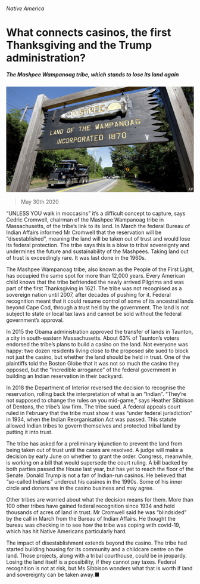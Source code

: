 ###### Native America

# What connects casinos, the first Thanksgiving and the Trump administration? 

##### The Mashpee Wampanoag tribe, which stands to lose its land again 

![image](images/20200530_USP501.jpg) 

> May 30th 2020 

“UNLESS YOU walk in moccasins” it’s a difficult concept to capture, says Cedric Cromwell, chairman of the Mashpee Wampanoag tribe in Massachusetts, of the tribe’s link to its land. In March the federal Bureau of Indian Affairs informed Mr Cromwell that the reservation will be “disestablished”, meaning the land will be taken out of trust and would lose its federal protection. The tribe says this is a blow to tribal sovereignty and undermines the future and sustainability of the Mashpees. Taking land out of trust is exceedingly rare. It was last done in the 1960s.

The Mashpee Wampanoag tribe, also known as the People of the First Light, has occupied the same spot for more than 12,000 years. Every American child knows that the tribe befriended the newly arrived Pilgrims and was part of the first Thanksgiving in 1621. The tribe was not recognised as a sovereign nation until 2007, after decades of pushing for it. Federal recognition meant that it could resume control of some of its ancestral lands beyond Cape Cod, through a trust held by the government. The land is not subject to state or local tax laws and cannot be sold without the federal government’s approval.


In 2015 the Obama administration approved the transfer of lands in Taunton, a city in south-eastern Massachusetts. About 63% of Taunton’s voters endorsed the tribe’s plans to build a casino on the land. Not everyone was happy: two dozen residents living close to the proposed site sued to block not just the casino, but whether the land should be held in trust. One of the plaintiffs told the Boston Globe that it was not so much the casino they opposed, but the “incredible arrogance” of the federal government in building an Indian reservation in their backyard.

In 2018 the Department of Interior reversed the decision to recognise the reservation, rolling back the interpretation of what is an “Indian”. “They’re not supposed to change the rules on you mid-game,” says Heather Sibbison of Dentons, the tribe’s law firm. The tribe sued. A federal appeals court ruled in February that the tribe must show it was “under federal jurisdiction” in 1934, when the Indian Reorganisation Act was passed. This statute allowed Indian tribes to govern themselves and protected tribal land by putting it into trust.

The tribe has asked for a preliminary injunction to prevent the land from being taken out of trust until the cases are resolved. A judge will make a decision by early June on whether to grant the order. Congress, meanwhile, is working on a bill that would supersede the court ruling. A bill backed by both parties passed the House last year, but has yet to reach the floor of the Senate. Donald Trump is not a fan of Indian-run casinos. He believed that “so-called Indians” undercut his casinos in the 1990s. Some of his inner circle and donors are in the casino business and may agree.

Other tribes are worried about what the decision means for them. More than 100 other tribes have gained federal recognition since 1934 and hold thousands of acres of land in trust. Mr Cromwell said he was “blindsided” by the call in March from the Bureau of Indian Affairs. He thought the bureau was checking in to see how the tribe was coping with covid-19, which has hit Native Americans particularly hard.

The impact of disestablishment extends beyond the casino. The tribe had started building housing for its community and a childcare centre on the land. Those projects, along with a tribal courthouse, could be in jeopardy. Losing the land itself is a possibility, if they cannot pay taxes. Federal recognition is not at risk, but Ms Sibbison wonders what that is worth if land and sovereignty can be taken away.■

